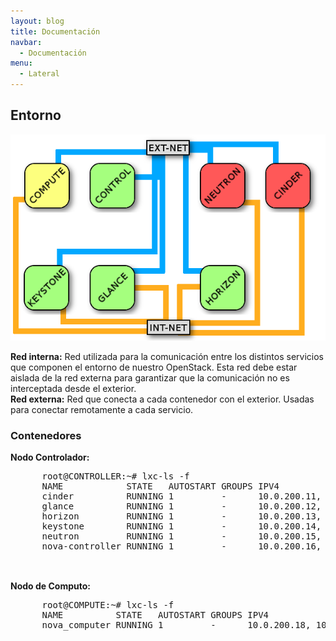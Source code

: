 ```yaml
---
layout: blog
title: Documentación
navbar:
  - Documentación
menu:
  - Lateral
---
```

<section>
  <h2>Entorno</h2>
  <img src="images/os02.png"/>
  <p>
    <b>Red interna:</b> Red utilizada para la comunicación entre los distintos servicios que componen el entorno de nuestro OpenStack. Esta red debe estar aislada de la red externa para garantizar que la comunicación no es interceptada desde el exterior.
    <br/>
    <b>Red externa:</b> Red que conecta a cada contenedor con el exterior. Usadas para conectar remotamente a cada servicio.
  </p>
  <h3>Contenedores</h3>
  <p>
    <b>Nodo Controlador:</b><br/>
    <pre>
      root@CONTROLLER:~# lxc-ls -f
      NAME            STATE   AUTOSTART GROUPS IPV4                   IPV6
      cinder          RUNNING 1         -      10.0.200.11, 10.0.3.11 -
      glance          RUNNING 1         -      10.0.200.12, 10.0.3.12 -
      horizon         RUNNING 1         -      10.0.200.13, 10.0.3.13 -
      keystone        RUNNING 1         -      10.0.200.14, 10.0.3.14 -
      neutron         RUNNING 1         -      10.0.200.15, 10.0.3.15 -
      nova-controller RUNNING 1         -      10.0.200.16, 10.0.3.16 -   
    </pre>
    <br/>
    <b>Nodo de Computo:</b><br/>
    <pre>
      root@COMPUTE:~# lxc-ls -f
      NAME          STATE   AUTOSTART GROUPS IPV4                                  IPV6
      nova_computer RUNNING 1         -      10.0.200.18, 10.0.3.18, 192.168.122.1 -   
    </pre>
  </p>
